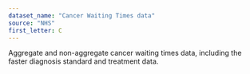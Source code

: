 ```yaml
---
dataset_name: "Cancer Waiting Times data"
source: "NHS"
first_letter: C
---
```

Aggregate and non-aggregate cancer waiting times data, including the faster diagnosis standard and treatment data.